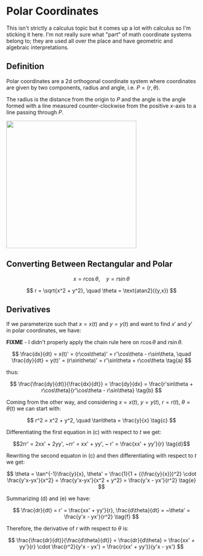 # Polar Coordinates

This isn't strictly a calculus topic but it comes up a lot with calculus so I'm sticking it here. I'm not really sure what "part" of math coordinate systems belong to; they are used all over the place and have geometric and algebraic interpretations.

## Definition

Polar coordinates are a 2d orthogonal coordinate system where coordinates are given by two components, radius and angle, i.e. $P = (r,\theta).$

The radius is the distance from the origin to $P$ and the angle is the angle formed with a line measured counter-clockwise from the positive $x$-axis to a line passing through $P$. 


<img src="https://upload.wikimedia.org/wikipedia/commons/thumb/a/a5/2D_polar.svg/1024px-2D_polar.svg.png"  width="344" height="336">


## Converting Between Rectangular and Polar

$$ x = r\cos\theta, \quad y = r\sin\theta $$

$$ r = \sqrt{x^2 + y^2}, \quad \theta = \text{atan2}({y,x}) $$

## Derivatives ##

If we parameterize such that $x = x(t)$ and $y = y(t)$ and want to find $x'$ and $y'$ in polar coordinates, we have:

**FIXME** - I didn't properly apply the chain rule here on $r\cos\theta$ and $r\sin\theta$.

$$ \frac{dx}{dt} = x(t)' = (r\cos\theta)' = r'\cos\theta - r\sin\theta, \quad \frac{dy}{dt} = y(t)' = (r\sin\theta)' = r'\sin\theta + r\cos\theta \tag{a} $$

thus:

$$ \frac{\frac{dy}{dt}}{\frac{dx}{dt}} = \frac{dy}{dx} = \frac{r'sin\theta + r\cos\theta}{r'\cos\theta - r\sin\theta} \tag{b} $$

Coming from the other way, and considering $x=x(t), ~ y=y(t), ~r=r(t), ~\theta=\theta(t)$ we can start with:

$$ r^2 = x^2 + y^2, \quad \tan\theta = \frac{y}{x} \tag{c} $$

Differentiating the first equation in (c) with respect to $t$ we get:

$$2rr' = 2xx' + 2yy', ~rr' = xx' + yy', ~ r' = \frac{xx' + yy'}{r} \tag{d}$$

Rewriting the second equaton in (c) and then differentiating with respect to $t$ we get:

$$ \theta = \tan^{-1}\frac{y}{x}, \theta' = \frac{1}{1 + {(\frac{y}{x}})^2} \cdot \frac{y'x-yx'}{x^2} = \frac{y'x-yx'}{x^2 + y^2} = \frac{y'x - yx'}{r^2} \tag{e} $$

Summarizing (d) and (e) we have:

$$ \frac{dr}{dt} = r' = \frac{xx' + yy'}{r}, \frac{d\theta}{dt} = ~\theta' = \frac{y'x - yx'}{r^2} \tag{f} $$

Therefore, the derivative of $r$ with respect to $\theta$ is:

$$ \frac{\frac{dr}{dt}}{\frac{d\theta}{dt}} = \frac{dr}{d\theta} = \frac{xx' + yy'}{r} \cdot \frac{r^2}{y'x - yx'} = \frac{r(xx' + yy')}{y'x - yx'} $$
